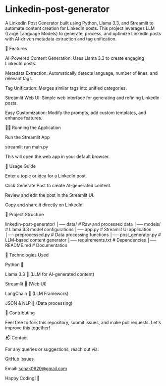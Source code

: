 # Linkedin-post-generator

A LinkedIn Post Generator built using Python, Llama 3.3, and Streamlit to automate content creation for LinkedIn posts. This project leverages LLM (Large Language Models) to generate, process, and optimize LinkedIn posts with AI-driven metadata extraction and tag unification.

🚀 Features

AI-Powered Content Generation: Uses Llama 3.3 to create engaging LinkedIn posts.

Metadata Extraction: Automatically detects language, number of lines, and relevant tags.

Tag Unification: Merges similar tags into unified categories.

Streamlit Web UI: Simple web interface for generating and refining LinkedIn posts.

Easy Customization: Modify the prompts, add custom templates, and enhance features.

🏃‍♂️ Running the Application

Run the Streamlit App

streamlit run main.py

This will open the web app in your default browser.

📌 Usage Guide

Enter a topic or idea for a LinkedIn post.

Click Generate Post to create AI-generated content.

Review and edit the post in the Streamlit UI.

Copy and share it directly on LinkedIn!

🔧 Project Structure

linkedin-post-generator/
│── data/                     # Raw and processed data
│── models/                   # Llama 3.3 model configurations
│── app.py                    # Streamlit UI application
│── preprocessed.py            # Data processing functions
│── post_generator.py          # LLM-based content generator
│── requirements.txt           # Dependencies
│── README.md                  # Documentation

📌 Technologies Used

Python 🐍

Llama 3.3 🦙 (LLM for AI-generated content)

Streamlit 🎨 (Web UI)

LangChain 🔗 (LLM Framework)

JSON & NLP 📄 (Data processing)

🤝 Contributing

Feel free to fork this repository, submit issues, and make pull requests. Let's improve this together!

📬 Contact

For any queries or suggestions, reach out via:

GitHub Issues

Email: sonak0920@gmail.com

Happy Coding! 🚀
